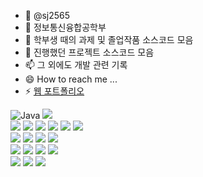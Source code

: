 - 👋 @sj2565
- 👀 정보통신융합공학부
- 🌱 학부생 때의 과제 및 졸업작품 소스코드 모음
- 💞️ 진행했던 프로젝트 소스코드 모음
- 📫 그 외에도 개발 관련 기록
- 😄 How to reach me ...
- ⚡ [웹 포트폴리오](https://sj2565.github.io)

<img alt="Java" src ="https://img.shields.io/badge/Java-007396.svg?&style=for-the-badge&logo=Java&logoColor=white"/> <img src="https://img.shields.io/badge/python-%233776AB.svg?&style=for-the-badge&logo=python&logoColor=white"/> <br>
<img src="https://img.shields.io/badge/html5-%23E34F26.svg?&style=for-the-badge&logo=html5&logoColor=white"/> <img src="https://img.shields.io/badge/css3-%231572B6.svg?&style=for-the-badge&logo=css3&logoColor=white"/> <img src="https://img.shields.io/badge/javascript-%23F7DF1E.svg?&style=for-the-badge&logo=javascript&logoColor=black"/>
<img src="https://img.shields.io/badge/node.js-%23339933.svg?&style=for-the-badge&logo=node.js&logoColor=white" /> <img src="https://img.shields.io/badge/spring-%236DB33F.svg?&style=for-the-badge&logo=spring&logoColor=white" /> <img src="https://img.shields.io/badge/keras-%23D00000.svg?&style=for-the-badge&logo=keras&logoColor=white" /> <br>
<img src="https://img.shields.io/badge/oracle-%23F80000.svg?&style=for-the-badge&logo=oracle&logoColor=white" /> 	<img src="https://img.shields.io/badge/mongodb-%2347A248.svg?&style=for-the-badge&logo=mongodb&logoColor=white" /> 
<img src="https://img.shields.io/badge/postgresql-%23336791.svg?&style=for-the-badge&logo=postgresql&logoColor=white" /> <img src="https://img.shields.io/badge/mysql-%234479A1.svg?&style=for-the-badge&logo=mysql&logoColor=white" /> <br>
<img src="https://img.shields.io/badge/visual%20studio%20code-%23007ACC.svg?&style=for-the-badge&logo=visual%20studio%20code&logoColor=white" /> <img src="https://img.shields.io/badge/PyCharm-000000?style=for-the-badge&logo=PyCharm&logoColor=green"> 
<img src="https://img.shields.io/badge/eclipse%20ide-525C86?style=for-the-badge&logo=eclipse%20ide&logoColor=white"> <img src="https://img.shields.io/badge/github-%23181717.svg?&style=for-the-badge&logo=github&logoColor=white" /> <br>
<img src="https://img.shields.io/badge/arduino-%2300979D.svg?&style=for-the-badge&logo=arduino&logoColor=white" /> <img src="https://img.shields.io/badge/raspberry%20pi-%23C51A4A.svg?&style=for-the-badge&logo=raspberry%20pi&logoColor=white" /> <img src="https://img.shields.io/badge/opencv-5C3EE8?style=for-the-badge&logo=opencv&logoColor=white">
